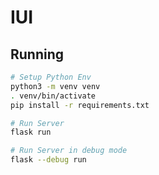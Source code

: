 # IUI

## Running

```bash
# Setup Python Env
python3 -m venv venv
. venv/bin/activate
pip install -r requirements.txt

# Run Server
flask run 

# Run Server in debug mode
flask --debug run
```